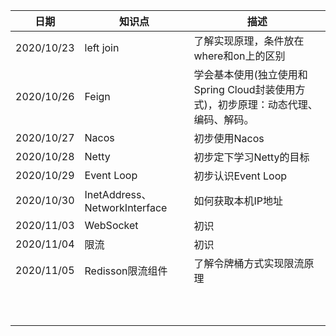 | 日期       | 知识点                        | 描述                                                         |
| ---------- | ----------------------------- | ------------------------------------------------------------ |
| 2020/10/23 | left join                     | 了解实现原理，条件放在where和on上的区别                      |
| 2020/10/26 | Feign                         | 学会基本使用(独立使用和Spring Cloud封装使用方式)，初步原理：动态代理、编码、解码。 |
| 2020/10/27 | Nacos                         | 初步使用Nacos                                                |
| 2020/10/28 | Netty                         | 初步定下学习Netty的目标                                      |
| 2020/10/29 | Event Loop                    | 初步认识Event Loop                                           |
| 2020/10/30 | InetAddress、NetworkInterface | 如何获取本机IP地址                                           |
| 2020/11/03 | WebSocket                     | 初识                                                         |
| 2020/11/04 | 限流                          | 初识                                                         |
| 2020/11/05 | Redisson限流组件              | 了解令牌桶方式实现限流原理                                   |
|            |                               |                                                              |
|            |                               |                                                              |
|            |                               |                                                              |
|            |                               |                                                              |
|            |                               |                                                              |
|            |                               |                                                              |
|            |                               |                                                              |
|            |                               |                                                              |
|            |                               |                                                              |
|            |                               |                                                              |



